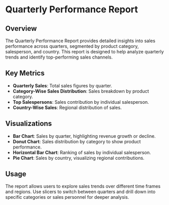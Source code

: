 # Quarterly Performance Report

## Overview
The Quarterly Performance Report provides detailed insights into sales performance across quarters, segmented by product category, salesperson, and country. This report is designed to help analyze quarterly trends and identify top-performing sales channels.

## Key Metrics
- **Quarterly Sales**: Total sales figures by quarter.
- **Category-Wise Sales Distribution**: Sales breakdown by product category.
- **Top Salespersons**: Sales contribution by individual salesperson.
- **Country-Wise Sales**: Regional distribution of sales.

## Visualizations
- **Bar Chart**: Sales by quarter, highlighting revenue growth or decline.
- **Donut Chart**: Sales distribution by category to show product performance.
- **Horizontal Bar Chart**: Ranking of sales by individual salesperson.
- **Pie Chart**: Sales by country, visualizing regional contributions.

## Usage
The report allows users to explore sales trends over different time frames and regions. Use slicers to switch between quarters and drill down into specific categories or sales personnel for deeper analysis.
